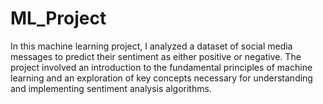 # ML_Project
In this machine learning project, I analyzed a dataset of social media messages to predict their sentiment as either positive or negative. The project involved an introduction to the fundamental principles of machine learning and an exploration of key concepts necessary for understanding and implementing sentiment analysis algorithms.
